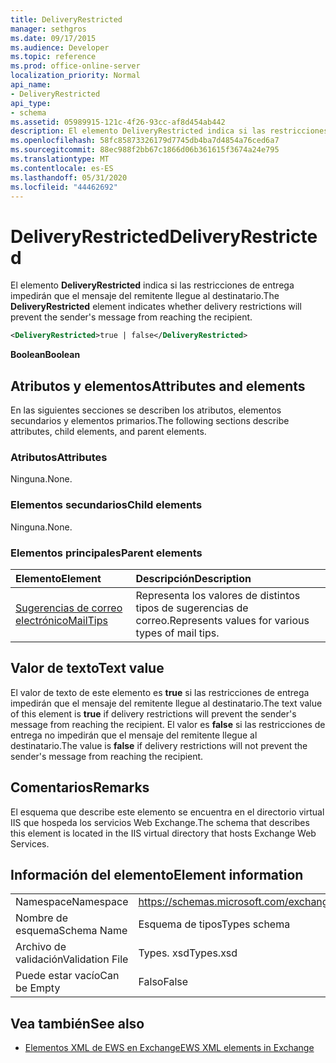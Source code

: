 ```yaml
---
title: DeliveryRestricted
manager: sethgros
ms.date: 09/17/2015
ms.audience: Developer
ms.topic: reference
ms.prod: office-online-server
localization_priority: Normal
api_name:
- DeliveryRestricted
api_type:
- schema
ms.assetid: 05989915-121c-4f26-93cc-af8d454ab442
description: El elemento DeliveryRestricted indica si las restricciones de entrega impedirán que el mensaje del remitente llegue al destinatario.
ms.openlocfilehash: 58fc85873326179d7745db4ba7d4854a76ced6a7
ms.sourcegitcommit: 88ec988f2bb67c1866d06b361615f3674a24e795
ms.translationtype: MT
ms.contentlocale: es-ES
ms.lasthandoff: 05/31/2020
ms.locfileid: "44462692"
---
```

# <a name="deliveryrestricted"></a><span data-ttu-id="4d493-103">DeliveryRestricted</span><span class="sxs-lookup"><span data-stu-id="4d493-103">DeliveryRestricted</span></span>

<span data-ttu-id="4d493-104">El elemento **DeliveryRestricted** indica si las restricciones de entrega impedirán que el mensaje del remitente llegue al destinatario.</span><span class="sxs-lookup"><span data-stu-id="4d493-104">The **DeliveryRestricted** element indicates whether delivery restrictions will prevent the sender's message from reaching the recipient.</span></span> 
  
```XML
<DeliveryRestricted>true | false</DeliveryRestricted>
```

 <span data-ttu-id="4d493-105">**Boolean**</span><span class="sxs-lookup"><span data-stu-id="4d493-105">**Boolean**</span></span>
## <a name="attributes-and-elements"></a><span data-ttu-id="4d493-106">Atributos y elementos</span><span class="sxs-lookup"><span data-stu-id="4d493-106">Attributes and elements</span></span>

<span data-ttu-id="4d493-107">En las siguientes secciones se describen los atributos, elementos secundarios y elementos primarios.</span><span class="sxs-lookup"><span data-stu-id="4d493-107">The following sections describe attributes, child elements, and parent elements.</span></span>
  
### <a name="attributes"></a><span data-ttu-id="4d493-108">Atributos</span><span class="sxs-lookup"><span data-stu-id="4d493-108">Attributes</span></span>

<span data-ttu-id="4d493-109">Ninguna.</span><span class="sxs-lookup"><span data-stu-id="4d493-109">None.</span></span>
  
### <a name="child-elements"></a><span data-ttu-id="4d493-110">Elementos secundarios</span><span class="sxs-lookup"><span data-stu-id="4d493-110">Child elements</span></span>

<span data-ttu-id="4d493-111">Ninguna.</span><span class="sxs-lookup"><span data-stu-id="4d493-111">None.</span></span>
  
### <a name="parent-elements"></a><span data-ttu-id="4d493-112">Elementos principales</span><span class="sxs-lookup"><span data-stu-id="4d493-112">Parent elements</span></span>

|<span data-ttu-id="4d493-113">**Elemento**</span><span class="sxs-lookup"><span data-stu-id="4d493-113">**Element**</span></span>|<span data-ttu-id="4d493-114">**Descripción**</span><span class="sxs-lookup"><span data-stu-id="4d493-114">**Description**</span></span>|
|:-----|:-----|
|[<span data-ttu-id="4d493-115">Sugerencias de correo electrónico</span><span class="sxs-lookup"><span data-stu-id="4d493-115">MailTips</span></span>](mailtips.md) <br/> |<span data-ttu-id="4d493-116">Representa los valores de distintos tipos de sugerencias de correo.</span><span class="sxs-lookup"><span data-stu-id="4d493-116">Represents values for various types of mail tips.</span></span>  <br/> |
   
## <a name="text-value"></a><span data-ttu-id="4d493-117">Valor de texto</span><span class="sxs-lookup"><span data-stu-id="4d493-117">Text value</span></span>

<span data-ttu-id="4d493-118">El valor de texto de este elemento es **true** si las restricciones de entrega impedirán que el mensaje del remitente llegue al destinatario.</span><span class="sxs-lookup"><span data-stu-id="4d493-118">The text value of this element is **true** if delivery restrictions will prevent the sender's message from reaching the recipient.</span></span> <span data-ttu-id="4d493-119">El valor es **false** si las restricciones de entrega no impedirán que el mensaje del remitente llegue al destinatario.</span><span class="sxs-lookup"><span data-stu-id="4d493-119">The value is **false** if delivery restrictions will not prevent the sender's message from reaching the recipient.</span></span> 
  
## <a name="remarks"></a><span data-ttu-id="4d493-120">Comentarios</span><span class="sxs-lookup"><span data-stu-id="4d493-120">Remarks</span></span>

<span data-ttu-id="4d493-121">El esquema que describe este elemento se encuentra en el directorio virtual IIS que hospeda los servicios Web Exchange.</span><span class="sxs-lookup"><span data-stu-id="4d493-121">The schema that describes this element is located in the IIS virtual directory that hosts Exchange Web Services.</span></span>
  
## <a name="element-information"></a><span data-ttu-id="4d493-122">Información del elemento</span><span class="sxs-lookup"><span data-stu-id="4d493-122">Element information</span></span>

|||
|:-----|:-----|
|<span data-ttu-id="4d493-123">Namespace</span><span class="sxs-lookup"><span data-stu-id="4d493-123">Namespace</span></span>  <br/> |https://schemas.microsoft.com/exchange/services/2006/types  <br/> |
|<span data-ttu-id="4d493-124">Nombre de esquema</span><span class="sxs-lookup"><span data-stu-id="4d493-124">Schema Name</span></span>  <br/> |<span data-ttu-id="4d493-125">Esquema de tipos</span><span class="sxs-lookup"><span data-stu-id="4d493-125">Types schema</span></span>  <br/> |
|<span data-ttu-id="4d493-126">Archivo de validación</span><span class="sxs-lookup"><span data-stu-id="4d493-126">Validation File</span></span>  <br/> |<span data-ttu-id="4d493-127">Types. xsd</span><span class="sxs-lookup"><span data-stu-id="4d493-127">Types.xsd</span></span>  <br/> |
|<span data-ttu-id="4d493-128">Puede estar vacío</span><span class="sxs-lookup"><span data-stu-id="4d493-128">Can be Empty</span></span>  <br/> |<span data-ttu-id="4d493-129">Falso</span><span class="sxs-lookup"><span data-stu-id="4d493-129">False</span></span>  <br/> |
   
## <a name="see-also"></a><span data-ttu-id="4d493-130">Vea también</span><span class="sxs-lookup"><span data-stu-id="4d493-130">See also</span></span>

- [<span data-ttu-id="4d493-131">Elementos XML de EWS en Exchange</span><span class="sxs-lookup"><span data-stu-id="4d493-131">EWS XML elements in Exchange</span></span>](ews-xml-elements-in-exchange.md)


